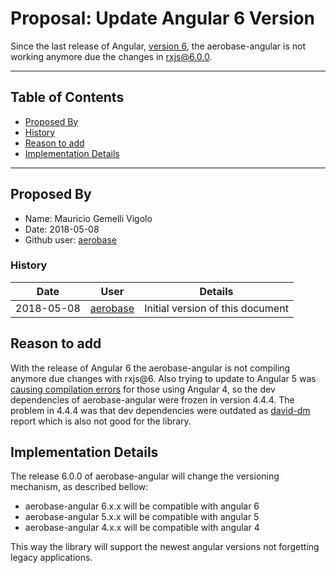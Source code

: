 # Proposal: Update Angular 6 Version

Since the last release of Angular, [version 6](https://blog.angular.io/version-6-of-angular-now-available-cc56b0efa7a4), the aerobase-angular is not working anymore due the changes in rxjs@6.0.0.

---

## <a name="toc"></a> Table of Contents

* [Proposed By](#prb)
* [History](#his)
* [Reason to add](#rta)
* [Implementation Details](#imd)

---

## <a name="prb"></a> Proposed By

* Name: Mauricio Gemelli Vigolo
* Date: 2018-05-08
* Github user: [aerobase](https://github.com/aerobase)

### <a name="his"></a> History

|    Date    |                        User                         | Details                          |
| :--------: | :-------------------------------------------------: | -------------------------------- |
| 2018-05-08 | [aerobase](https://github.com/aerobase) | Initial version of this document |

## <a name="rta"></a> Reason to add

With the release of Angular 6 the aerobase-angular is not compiling anymore due changes with rxjs@6. Also trying to
update to Angular 5 was [causing compilation errors](<(https://github.com/angular/angular/issues/19607)>) for those using Angular 4, so the dev dependencies of aerobase-angular
were frozen in version 4.4.4.
The problem in 4.4.4 was that dev dependencies were outdated as [david-dm](https://david-dm.org/aerobase/aerobase-angular?type=dev) report which is also not good for the library.

## <a name="imd"></a> Implementation Details

The release 6.0.0 of aerobase-angular will change the versioning mechanism, as described bellow:

* aerobase-angular 6.x.x will be compatible with angular 6
* aerobase-angular 5.x.x will be compatible with angular 5
* aerobase-angular 4.x.x will be compatible with angular 4

This way the library will support the newest angular versions not forgetting legacy applications.
